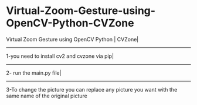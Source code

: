 # Virtual-Zoom-Gesture-using-OpenCV-Python-CVZone
Virtual Zoom Gesture using OpenCV Python | CVZone|
*************************************************
1-you need to install cv2 and cvzone via pip|
*************************************************
2- run the main.py file|
*************************************************
3-To change the picture you can replace any picture you want with the same name of the original picture
